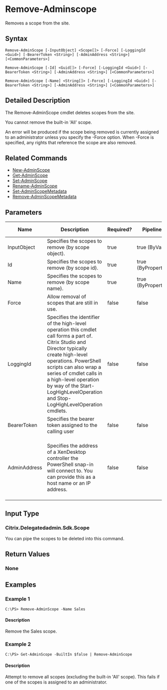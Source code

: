 ﻿
# Remove-Adminscope
Removes a scope from the site.
## Syntax
```
Remove-AdminScope [-InputObject] <Scope[]> [-Force] [-LoggingId <Guid>] [-BearerToken <String>] [-AdminAddress <String>] [<CommonParameters>]

Remove-AdminScope [-Id] <Guid[]> [-Force] [-LoggingId <Guid>] [-BearerToken <String>] [-AdminAddress <String>] [<CommonParameters>]

Remove-AdminScope [-Name] <String[]> [-Force] [-LoggingId <Guid>] [-BearerToken <String>] [-AdminAddress <String>] [<CommonParameters>]
```
## Detailed Description
The Remove-AdminScope cmdlet deletes scopes from the site.

You cannot remove the built-in 'All' scope.

An error will be produced if the scope being removed is currently assigned to an administrator unless you specify the -Force option. When -Force is specified, any rights that reference the scope are also removed.


## Related Commands

* [New-AdminScope](./New-AdminScope/)
* [Get-AdminScope](./Get-AdminScope/)
* [Set-AdminScope](./Set-AdminScope/)
* [Rename-AdminScope](./Rename-AdminScope/)
* [Set-AdminScopeMetadata](./Set-AdminScopeMetadata/)
* [Remove-AdminScopeMetadata](./Remove-AdminScopeMetadata/)
## Parameters
| Name   | Description | Required? | Pipeline Input | Default Value |
| --- | --- | --- | --- | --- |
| InputObject | Specifies the scopes to remove (by scope object). | true | true (ByValue) |  |
| Id | Specifies the scopes to remove (by scope id). | true | true (ByPropertyName) |  |
| Name | Specifies the scopes to remove (by scope name). | true | true (ByPropertyName) |  |
| Force | Allow removal of scopes that are still in use. | false | false |  |
| LoggingId | Specifies the identifier of the high-level operation this cmdlet call forms a part of. Citrix Studio and Director typically create high-level operations. PowerShell scripts can also wrap a series of cmdlet calls in a high-level operation by way of the Start-LogHighLevelOperation and Stop-LogHighLevelOperation cmdlets. | false | false |  |
| BearerToken | Specifies the bearer token assigned to the calling user | false | false |  |
| AdminAddress | Specifies the address of a XenDesktop controller the PowerShell snap-in will connect to. You can provide this as a host name or an IP address. | false | false | Localhost. Once a value is provided by any cmdlet, this value becomes the default. |

## Input Type

### Citrix.Delegatedadmin.Sdk.Scope
You can pipe the scopes to be deleted into this command.
## Return Values

### None

## Examples

### Example 1
```
C:\PS> Remove-AdminScope -Name Sales
```
#### Description
Remove the Sales scope.
### Example 2
```
C:\PS> Get-AdminScope -BuiltIn $false | Remove-AdminScope
```
#### Description
Attempt to remove all scopes (excluding the built-in 'All' scope). This fails if one of the scopes is assigned to an administrator.
